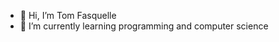 - 👋 Hi, I’m Tom Fasquelle
- 🌱 I’m currently learning programming and computer science

<!---
tfsql/tfsql is a ✨ special ✨ repository because its `README.md` (this file) appears on your GitHub profile.
You can click the Preview link to take a look at your changes.
--->
